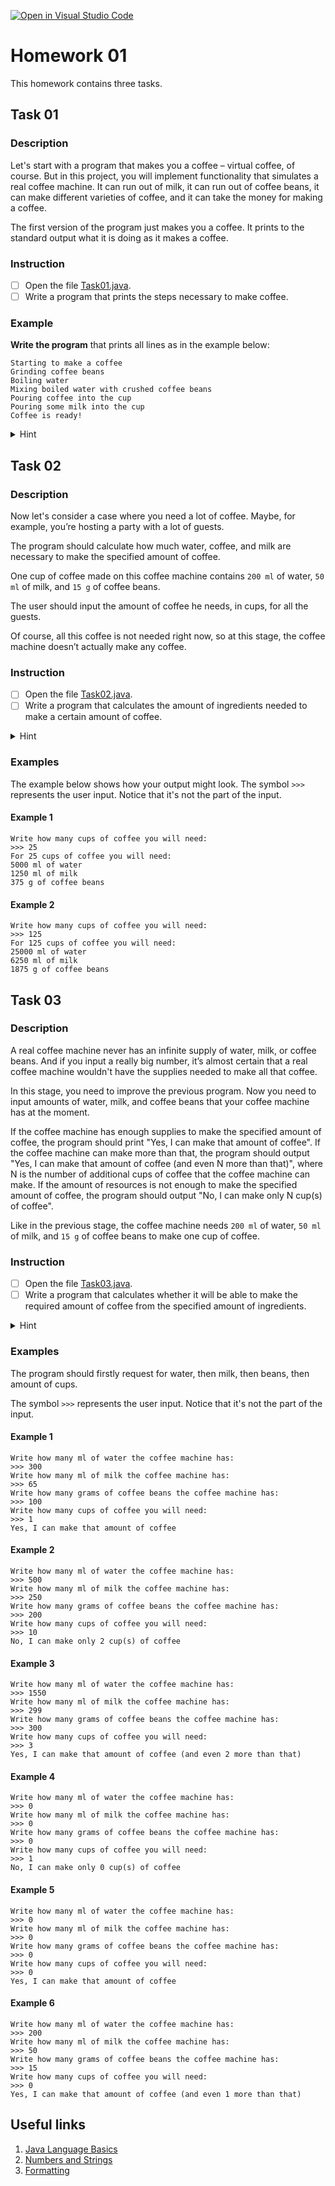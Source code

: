 [![Open in Visual Studio Code](https://classroom.github.com/assets/open-in-vscode-f059dc9a6f8d3a56e377f745f24479a46679e63a5d9fe6f495e02850cd0d8118.svg)](https://classroom.github.com/online_ide?assignment_repo_id=6686693&assignment_repo_type=AssignmentRepo)
# Homework 01


This homework contains three tasks.

## Task 01

### Description

Let's start with a program that makes you a coffee – virtual coffee, of course. But in this project, you will implement
 functionality that simulates a real coffee machine. It can run out of milk, it can run out of coffee beans, it can make
  different varieties of coffee, and it can take the money for making a coffee.

The first version of the program just makes you a coffee. It prints to the standard output what it is doing as it makes
 a coffee.

### Instruction

- [ ] Open the file [Task01.java](src/main/java/com/softserveinc/Task01.java).
- [ ] Write a program that prints the steps necessary to make coffee.

### Example

**Write the program** that prints all lines as in the example below:

```text
Starting to make a coffee
Grinding coffee beans
Boiling water
Mixing boiled water with crushed coffee beans
Pouring coffee into the cup
Pouring some milk into the cup
Coffee is ready!
```

<details>
    <summary>Hint</summary>
    <p>File <a href="src/main/java/com/softserveinc/Task01.java">Task01.java</a> contains static method <code>main()</code></p>.
    <p>Inside <code>main()</code>, add statement which prints to the standard output what coffee machine is doing as it makes a coffee</p> 
    <p>Simple use <a href="https://docs.oracle.com/en/java/javase/11/docs/api/java.base/java/io/PrintStream.html#println(java.lang.String)">System.out.println()</a> 
    method to print the text.</p>
</details>

## Task 02

### Description

Now let's consider a case where you need a lot of coffee. Maybe, for example, you’re hosting a party with a lot of guests. 

The program should calculate how much water, coffee, and milk are necessary to make the specified amount of coffee. 

One cup of coffee made on this coffee machine contains `200 ml` of water, `50 ml` of milk, and `15 g` of coffee beans.

The user should input the amount of coffee he needs, in cups, for all the guests.

Of course, all this coffee is not needed right now, so at this stage, the coffee machine doesn’t actually make any coffee.

### Instruction

- [ ] Open the file [Task02.java](src/main/java/com/softserveinc/Task02.java).
- [ ] Write a program that calculates the amount of ingredients needed to make a certain amount of coffee.

<details>
    <summary>Hint</summary>
    <ul>
        <li>To read a number of cups you can use the method <code>scanner.nextInt()</code></li>
        <li>Use <a href="https://www.javatpoint.com/string-concatenation-in-java">string concatenation</a> to join a string and value of variable</li>
    </ul>
</details>

### Examples

The example below shows how your output might look.
The symbol `>>>` represents the user input. Notice that it's not the part of the input.

#### Example 1

```text
Write how many cups of coffee you will need: 
>>> 25
For 25 cups of coffee you will need:
5000 ml of water
1250 ml of milk
375 g of coffee beans
```

#### Example 2

```text
Write how many cups of coffee you will need: 
>>> 125
For 125 cups of coffee you will need:
25000 ml of water
6250 ml of milk
1875 g of coffee beans
```

## Task 03

### Description

A real coffee machine never has an infinite supply of water, milk, or coffee beans. And if you input a really big number, 
it’s almost certain that a real coffee machine wouldn't have the supplies needed to make all that coffee.

In this stage, you need to improve the previous program. Now you need to input amounts of water, milk, and coffee beans 
that your coffee machine has at the moment.

<p>If the coffee machine has enough supplies to make the specified amount of coffee, the program should print "Yes, 
I can make that amount of coffee". If the coffee machine can make more than that, the program should output 
"Yes, I can make that amount of coffee (and even N more than that)", where N is the number of additional cups of coffee
 that the coffee machine can make. If the amount of resources is not enough to make the specified amount of coffee, the 
 program should output "No, I can make only N cup(s) of coffee".

Like in the previous stage, the coffee machine needs `200 ml` of water, `50 ml` of milk, and `15 g` of coffee beans to make one cup of coffee.

### Instruction

- [ ] Open the file [Task03.java](src/main/java/com/softserveinc/Task03.java).
- [ ] Write a program that calculates whether it will be able to make the required amount of coffee from the specified amount of ingredients.

<details>
    <summary>Hint</summary>
    <ul>
        <li>Use static method <a href="https://docs.oracle.com/javase/8/docs/api/java/lang/Math.html#min-int-int-">Math.min()</a> to find how many cups of coffee it is possible to make </li>
        <li>Use <code>if ... else if ... else</code> operator to print right message</li>
    </ul>
</details>

### Examples

The program should firstly request for water, then milk, then beans, then amount of cups.

The symbol `>>>` represents the user input. Notice that it's not the part of the input.

#### Example 1

```text
Write how many ml of water the coffee machine has: 
>>> 300
Write how many ml of milk the coffee machine has: 
>>> 65
Write how many grams of coffee beans the coffee machine has: 
>>> 100
Write how many cups of coffee you will need: 
>>> 1
Yes, I can make that amount of coffee
```

#### Example 2

```text
Write how many ml of water the coffee machine has: 
>>> 500
Write how many ml of milk the coffee machine has: 
>>> 250
Write how many grams of coffee beans the coffee machine has: 
>>> 200
Write how many cups of coffee you will need: 
>>> 10
No, I can make only 2 cup(s) of coffee
```

#### Example 3

```text
Write how many ml of water the coffee machine has: 
>>> 1550
Write how many ml of milk the coffee machine has: 
>>> 299
Write how many grams of coffee beans the coffee machine has: 
>>> 300
Write how many cups of coffee you will need: 
>>> 3
Yes, I can make that amount of coffee (and even 2 more than that)
```

#### Example 4

```text
Write how many ml of water the coffee machine has: 
>>> 0
Write how many ml of milk the coffee machine has: 
>>> 0
Write how many grams of coffee beans the coffee machine has: 
>>> 0
Write how many cups of coffee you will need: 
>>> 1
No, I can make only 0 cup(s) of coffee
```

#### Example 5

```text
Write how many ml of water the coffee machine has: 
>>> 0
Write how many ml of milk the coffee machine has: 
>>> 0
Write how many grams of coffee beans the coffee machine has: 
>>> 0
Write how many cups of coffee you will need: 
>>> 0
Yes, I can make that amount of coffee
```

#### Example 6

```text
Write how many ml of water the coffee machine has: 
>>> 200
Write how many ml of milk the coffee machine has: 
>>> 50
Write how many grams of coffee beans the coffee machine has: 
>>> 15
Write how many cups of coffee you will need: 
>>> 0
Yes, I can make that amount of coffee (and even 1 more than that)
```

## Useful links

1. [Java Language Basics](https://dev.java/learn/java-language-basics/)
2. [Numbers and Strings](https://dev.java/learn/numbers-and-strings/)
3. [Formatting](https://docs.oracle.com/javase/tutorial/essential/io/formatting.html)
